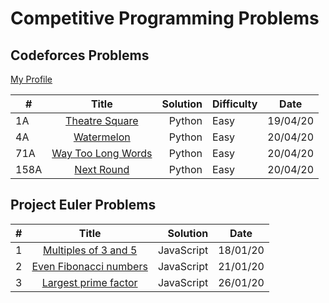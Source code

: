 # Competitive Programming Problems

## Codeforces Problems

[My Profile](https://codeforces.com/profile/veryogita)

| #    |                                Title                                 | Solution | Difficulty | Date     |
| ---- | :------------------------------------------------------------------: | -------: | ---------- | -------- |
| 1A   |   [Theatre Square](https://codeforces.com/problemset/problem/1/A)    |   Python | Easy       | 19/04/20 |
| 4A   |     [Watermelon](https://codeforces.com/problemset/problem/4/A)      |   Python | Easy       | 20/04/20 |
| 71A  | [Way Too Long Words](https://codeforces.com/problemset/problem/71/A) |   Python | Easy       | 20/04/20 |
| 158A |    [Next Round](https://codeforces.com/problemset/problem/158/A)     |   Python | Easy       | 20/04/20 |

## Project Euler Problems

| #   |                            Title                             |   Solution | Date     |
| --- | :----------------------------------------------------------: | ---------: | -------- |
| 1   |  [Multiples of 3 and 5](https://projecteuler.net/problem=1)  | JavaScript | 18/01/20 |
| 2   | [Even Fibonacci numbers](https://projecteuler.net/problem=2) | JavaScript | 21/01/20 |
| 3   |  [Largest prime factor](https://projecteuler.net/problem=3)  | JavaScript | 26/01/20 |
